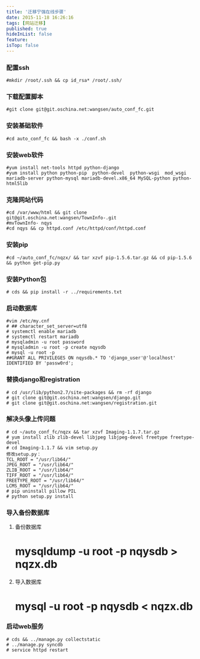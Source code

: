 ```yaml
---
title: '迁移宁强在线步骤'
date: 2015-11-18 16:26:16
tags: [网站迁移]
published: true
hideInList: false
feature: 
isTop: false
---
```


### 配置ssh

    #mkdir /root/.ssh && cp id_rsa* /root/.ssh/
    

### 下载配置脚本

    #git clone git@git.oschina.net:wangsen/auto_conf_fc.git
    

### 安装基础软件

    #cd auto_conf_fc && bash -x ./conf.sh
    

### 安装web软件

    #yum install net-tools httpd python-django                                   
    #yum install python python-pip  python-devel  python-wsgi  mod_wsgi   mariadb-server python-mysql mariadb-devel.x86_64 MySQL-python python-html5lib
    

### 克隆网站代码

    #cd /var/www/html && git clone git@git.oschina.net:wangsen/TownInfo-.git
    #mvTownInfo- nqys
    #cd nqys && cp httpd.conf /etc/httpd/conf/httpd.conf
    

### 安装pip

    #cd ~/auto_conf_fc/nqzx/ && tar xzvf pip-1.5.6.tar.gz && cd pip-1.5.6 && python get-pip.py
    

### 安装Python包

    # cds && pip install -r ../requirements.txt
    

### 启动数据库

    #vim /etc/my.cnf
    # ## character_set_server=utf8
    # systemctl enable mariadb
    # systemctl restart mariadb
    # mysqladmin -u root password
    # mysqladmin -u root -p create nqysdb
    # mysql -u root -p
    ##GRANT ALL PRIVILEGES ON nqysdb.* TO 'django_user'@'localhost' IDENTIFIED BY 'passw0rd'; 
    

### 替换django和registration

    # cd /usr/lib/python2.7/site-packages && rm -rf django
    # git clone git@git.oschina.net:wangsen/django.git
    # git clone git@git.oschina.net:wangsen/registration.git
    

### 解决头像上传问题

    # cd ~/auto_conf_fc/nqzx && tar xzvf Imaging-1.1.7.tar.gz
    # yum install zlib zlib-devel libjpeg libjpeg-devel freetype freetype-devel
    # cd Imaging-1.1.7 && vim setup.py
    修改setup.py：
    TCL_ROOT = "/usr/lib64/"
    JPEG_ROOT = "/usr/lib64/"
    ZLIB_ROOT = "/usr/lib64/"
    TIFF_ROOT = "/usr/lib64/"
    FREETYPE_ROOT = "/usr/lib64/"
    LCMS_ROOT = "/usr/lib64/"
    # pip uninstall pillow PIL
    # python setup.py install
    

### 导入备份数据库

1.  备份数据库

    # mysqldump -u root -p nqysdb > nqzx.db
    

1.  导入数据库

    # mysql -u root -p nqysdb < nqzx.db
    

### 启动web服务

    # cds && ../manage.py collectstatic
    # ../manage.py syncdb
    # service httpd restart